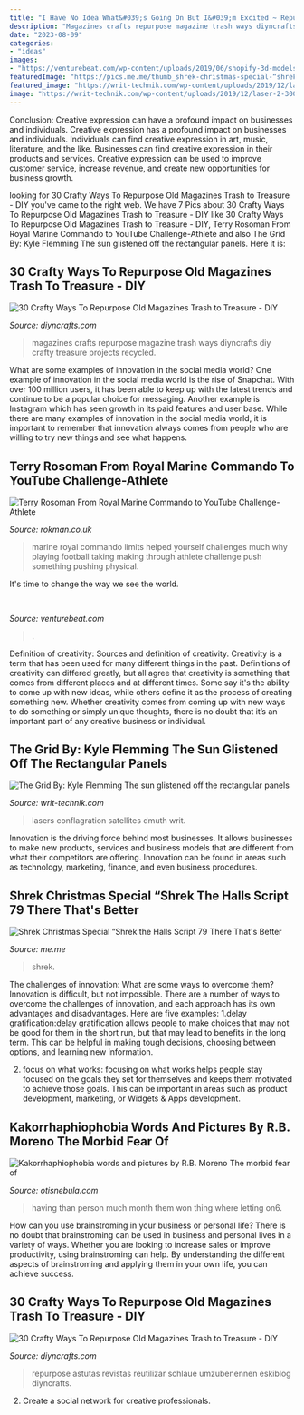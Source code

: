 ```yaml
---
title: "I Have No Idea What&#039;s Going On But I&#039;m Excited ~ Repurpose Astutas Revistas Reutilizar Schlaue Umzubenennen Eskiblog Diyncrafts"
description: "Magazines crafts repurpose magazine trash ways diyncrafts diy crafty treasure projects recycled"
date: "2023-08-09"
categories:
- "ideas"
images:
- "https://venturebeat.com/wp-content/uploads/2019/06/shopify-3d-models.jpg"
featuredImage: "https://pics.me.me/thumb_shrek-christmas-special-“shrek-the-halls-script-79-there-thats-67206719.png"
featured_image: "https://writ-technik.com/wp-content/uploads/2019/12/laser-2-300x225.jpg"
image: "https://writ-technik.com/wp-content/uploads/2019/12/laser-2-300x225.jpg"
---
```



Conclusion: Creative expression can have a profound impact on businesses and individuals.
Creative expression has a profound impact on businesses and individuals. Individuals can find creative expression in art, music, literature, and the like. Businesses can find creative expression in their products and services. Creative expression can be used to improve customer service, increase revenue, and create new opportunities for business growth.

	

		
looking for 30 Crafty Ways To Repurpose Old Magazines Trash to Treasure - DIY you've came to the right web. We have 7 Pics about 30 Crafty Ways To Repurpose Old Magazines Trash to Treasure - DIY like 30 Crafty Ways To Repurpose Old Magazines Trash to Treasure - DIY, Terry Rosoman From Royal Marine Commando to YouTube Challenge-Athlete and also The Grid By: Kyle Flemming The sun glistened off the rectangular panels. Here it is:
		
    
## 30 Crafty Ways To Repurpose Old Magazines Trash To Treasure - DIY

<img loading=lazy src="https://www.diyncrafts.com/wp-content/uploads/2017/07/old-magazine-crafts-p.jpg" onerror="this.onerror=null;this.src='https://tse4.mm.bing.net/th?id=OIP.ZCnTkQcWiFTOLpOGI_NP_gHaO1&amp;pid=15.1';" alt="30 Crafty Ways To Repurpose Old Magazines Trash to Treasure - DIY">

_Source: diyncrafts.com_

>magazines crafts repurpose magazine trash ways diyncrafts diy crafty treasure projects recycled. 

	

What are some examples of innovation in the social media world?
One example of innovation in the social media world is the rise of Snapchat. With over 100 million users, it has been able to keep up with the latest trends and continue to be a popular choice for messaging. Another example is Instagram which has seen growth in its paid features and user base. While there are many examples of innovation in the social media world, it is important to remember that innovation always comes from people who are willing to try new things and see what happens.

    
## Terry Rosoman From Royal Marine Commando To YouTube Challenge-Athlete

<img loading=lazy src="https://cdn.shopify.com/s/files/1/0023/5710/0591/files/20181120_140429-01.jpeg?v=1588074507" onerror="this.onerror=null;this.src='https://tse1.mm.bing.net/th?id=OIP.G_kNgfY5fh5NEw6nlcW2RAHaFj&amp;pid=15.1';" alt="Terry Rosoman From Royal Marine Commando to YouTube Challenge-Athlete">

_Source: rokman.co.uk_

>marine royal commando limits helped yourself challenges much why playing football taking making through athlete challenge push something pushing physical. 

	

It's time to change the way we see the world.

    
## 

<img loading=lazy src="https://venturebeat.com/wp-content/uploads/2019/06/shopify-3d-models.jpg" onerror="this.onerror=null;this.src='https://tse1.mm.bing.net/th?id=OIP.TT16MF0Uq6X0jOCyCSpPPwHaEo&amp;pid=15.1';" alt="">

_Source: venturebeat.com_

>. 

	

Definition of creativity: Sources and definition of creativity.
Creativity is a term that has been used for many different things in the past. Definitions of creativity can differed greatly, but all agree that creativity is something that comes from different places and at different times. Some say it's the ability to come up with new ideas, while others define it as the process of creating something new. Whether creativity comes from coming up with new ways to do something or simply unique thoughts, there is no doubt that it’s an important part of any creative business or individual.

    
## The Grid By: Kyle Flemming The Sun Glistened Off The Rectangular Panels

<img loading=lazy src="https://writ-technik.com/wp-content/uploads/2019/12/laser-2-300x225.jpg" onerror="this.onerror=null;this.src='https://tse1.mm.bing.net/th?id=OIP.G7g_UOEaUMIUlVWYxL-SXwAAAA&amp;pid=15.1';" alt="The Grid By: Kyle Flemming The sun glistened off the rectangular panels">

_Source: writ-technik.com_

>lasers conflagration satellites dmuth writ. 

	

Innovation is the driving force behind most businesses. It allows businesses to make new products, services and business models that are different from what their competitors are offering. Innovation can be found in areas such as technology, marketing, finance, and even business procedures.

    
## Shrek Christmas Special “Shrek The Halls Script 79 There That&#039;s Better

<img loading=lazy src="https://pics.me.me/thumb_shrek-christmas-special-“shrek-the-halls-script-79-there-thats-67206719.png" onerror="this.onerror=null;this.src='https://tse1.mm.bing.net/th?id=OIP.ZjMCBxSLJgLFLBk_uLYyNAAAAA&amp;pid=15.1';" alt="Shrek Christmas Special “Shrek the Halls Script 79 There That&#039;s Better">

_Source: me.me_

>shrek. 

	

The challenges of innovation: What are some ways to overcome them?
Innovation is difficult, but not impossible. There are a number of ways to overcome the challenges of innovation, and each approach has its own advantages and disadvantages. Here are five examples:
1.delay gratification:delay gratification allows people to make choices that may not be good for them in the short run, but that may lead to benefits in the long term. This can be helpful in making tough decisions, choosing between options, and learning new information.

2. focus on what works: focusing on what works helps people stay focused on the goals they set for themselves and keeps them motivated to achieve those goals. This can be important in areas such as product development, marketing, or Widgets & Apps development.


    
## Kakorrhaphiophobia Words And Pictures By R.B. Moreno The Morbid Fear Of

<img loading=lazy src="http://www.otisnebula.com/otisnebula/ON6_RBMoreno_files/10-P1010456.jpg" onerror="this.onerror=null;this.src='https://tse1.mm.bing.net/th?id=OIP.M0Zun_0uvJtnYOPhu5BGrQHaFc&amp;pid=15.1';" alt="Kakorrhaphiophobia words and pictures by R.B. Moreno The morbid fear of">

_Source: otisnebula.com_

>having than person much month them won thing where letting on6. 

	

How can you use brainstroming in your business or personal life?
There is no doubt that brainstroming can be used in business and personal lives in a variety of ways. Whether you are looking to increase sales or improve productivity, using brainstroming can help. By understanding the different aspects of brainstroming and applying them in your own life, you can achieve success.

    
## 30 Crafty Ways To Repurpose Old Magazines Trash To Treasure - DIY

<img loading=lazy src="https://www.diyncrafts.com/wp-content/uploads/2017/07/old-magazine-crafts.jpg" onerror="this.onerror=null;this.src='https://tse3.mm.bing.net/th?id=OIP.jaWaCZkBKtDiOWefZfFzaQHaD4&amp;pid=15.1';" alt="30 Crafty Ways To Repurpose Old Magazines Trash to Treasure - DIY">

_Source: diyncrafts.com_

>repurpose astutas revistas reutilizar schlaue umzubenennen eskiblog diyncrafts. 

	

2. Create a social network for creative professionals. 

